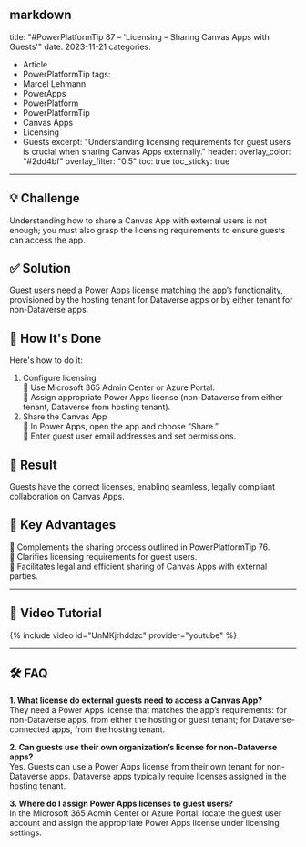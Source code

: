 markdown
---
title: "#PowerPlatformTip 87 – 'Licensing –  Sharing Canvas Apps with Guests'"
date: 2023-11-21
categories:
  - Article
  - PowerPlatformTip
tags:
  - Marcel Lehmann
  - PowerApps
  - PowerPlatform
  - PowerPlatformTip
  - Canvas Apps
  - Licensing
  - Guests
excerpt: "Understanding licensing requirements for guest users is crucial when sharing Canvas Apps externally."
header:
  overlay_color: "#2dd4bf"
  overlay_filter: "0.5"
toc: true
toc_sticky: true
---

## 💡 Challenge
Understanding how to share a Canvas App with external users is not enough; you must also grasp the licensing requirements to ensure guests can access the app.

## ✅ Solution
Guest users need a Power Apps license matching the app’s functionality, provisioned by the hosting tenant for Dataverse apps or by either tenant for non-Dataverse apps.

## 🔧 How It's Done
Here's how to do it:
1. Configure licensing  
   🔸 Use Microsoft 365 Admin Center or Azure Portal.  
   🔸 Assign appropriate Power Apps license (non-Dataverse from either tenant, Dataverse from hosting tenant).  
2. Share the Canvas App  
   🔸 In Power Apps, open the app and choose “Share.”  
   🔸 Enter guest user email addresses and set permissions.

## 🎉 Result
Guests have the correct licenses, enabling seamless, legally compliant collaboration on Canvas Apps.

## 🌟 Key Advantages
🔸 Complements the sharing process outlined in PowerPlatformTip 76.  
🔸 Clarifies licensing requirements for guest users.  
🔸 Facilitates legal and efficient sharing of Canvas Apps with external parties.

---

## 🎥 Video Tutorial
{% include video id="UnMKjrhddzc" provider="youtube" %}

---

## 🛠️ FAQ
**1. What license do external guests need to access a Canvas App?**  
They need a Power Apps license that matches the app’s requirements: for non-Dataverse apps, from either the hosting or guest tenant; for Dataverse-connected apps, from the hosting tenant.

**2. Can guests use their own organization’s license for non-Dataverse apps?**  
Yes. Guests can use a Power Apps license from their own tenant for non-Dataverse apps. Dataverse apps typically require licenses assigned in the hosting tenant.

**3. Where do I assign Power Apps licenses to guest users?**  
In the Microsoft 365 Admin Center or Azure Portal: locate the guest user account and assign the appropriate Power Apps license under licensing settings.
